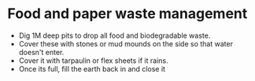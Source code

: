 # Food and paper waste management

* Dig 1M deep pits to drop all food and biodegradable waste.
* Cover these with stones or mud mounds on the side so that water doesn't enter.
* Cover it with tarpaulin or flex sheets if it rains.
* Once its full, fill the earth back in and close it

